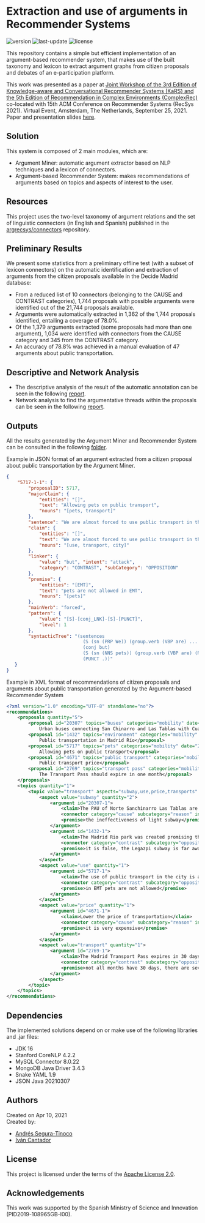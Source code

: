 # Extraction and use of arguments in Recommender Systems
![version](https://img.shields.io/badge/version-2.0.0-blue)
![last-update](https://img.shields.io/badge/last_update-1/13/2021-orange)
![license](https://img.shields.io/badge/license-Apache_2.0-brightgreen)

This repository contains a simple but efficient implementation of an argument-based recommender system, that makes use of the built taxonomy and lexicon to extract argument graphs from citizen proposals and debates of an e-participation platform. 

This work was presented as a paper at <a href="http://ceur-ws.org/Vol-2960/">Joint Workshop of the 3rd Edition of Knowledge-aware and Conversational Recommender Systems (KaRS) and the 5th Edition of Recommendation in Complex Environments (ComplexRec)</a> co-located with 15th ACM Conference on Recommender Systems (RecSys 2021). Virtual Event, Amsterdam, The Netherlands, September 25, 2021. Paper and presentation slides <a href="https://github.com/argrecsys/arg-miner/tree/main/papers/recsys21">here</a>.

## Solution
This system is composed of 2 main modules, which are:
- Argument Miner: automatic argument extractor based on NLP techniques and a lexicon of connectors.
- Argument-based Recommender System: makes recommendations of arguments based on topics and aspects of interest to the user.

## Resources
This project uses the two-level taxonomy of argument relations and the set of linguistic connectors (in English and Spanish) published in the <a href="https://github.com/argrecsys/connectors" target="_blank">argrecsys/connectors</a> repository.

## Preliminary Results
We present some statistics from a preliminary offline test (with a subset of lexicon connectors) on the automatic identification and extraction of arguments from the citizen proposals available in the Decide Madrid database:
- From a reduced list of 10 connectors (belonging to the CAUSE and CONTRAST categories), 1,744 proposals with possible arguments were identified out of the 21,744 proposals available.
- Arguments were automatically extracted in 1,362 of the 1,744 proposals identified, entailing a coverage of 78.0%.
- Of the 1,379 arguments extracted (some proposals had more than one argument), 1,034 were identified with connectors from the CAUSE category and 345 from the CONTRAST category.
- An accuracy of 78.8% was achieved in a manual evaluation of 47 arguments about public transportation.

## Descriptive and Network Analysis
- The descriptive analysis of the result of the automatic annotation can be seen in the following <a href="https://argrecsys.github.io/arg-miner/analysis/DataAnalysis.html" target="_blank">report</a>.
- Network analysis to find the argumentative threads within the proposals can be seen in the following <a href="https://argrecsys.github.io/arg-miner/analysis/NetworkAnalysis.html" target="_blank">report</a>.

## Outputs
All the results generated by the Argument Miner and Recommender System can be consulted in the following <a href="https://github.com/argrecsys/arg-miner/tree/main/results">folder</a>.

Example in JSON format of an argument extracted from a citizen proposal about public transportation by the Argument Miner.

```json
{
    "5717-1-1": {
        "proposalID": 5717,
        "majorClaim": {
            "entities": "[]",
            "text": "Allowing pets on public transport",
            "nouns": "[pets, transport]"
        },
        "sentence": "We are almost forced to use public transport in the city but pets are not allowed in EMT",
        "claim": {
            "entities": "[]",
            "text": "We are almost forced to use public transport in the city",
            "nouns": "[use, transport, city]"
        },
        "linker": {
            "value": "but", "intent": "attack",
            "category": "CONTRAST", "subCategory": "OPPOSITION"
        },
        "premise": {
            "entities": "[EMT]",
            "text": "pets are not allowed in EMT",
            "nouns": "[pets]"
        },
        "mainVerb": "forced",
        "pattern": {
            "value": "[S]-[conj_LNK]-[S]-[PUNCT]",
            "level": 1
        },
        "syntacticTree": "(sentences 
                            (S (sn (PRP We)) (group.verb (VBP are) ... ))
                            (conj but)
                            (S (sn (NNS pets)) (group.verb (VBP are) (RB not) ... ))
                            (PUNCT .))"
   }
}
```

Example in XML format of recommendations of citizen proposals and arguments about public transportation generated by the Argument-based Recommender System

```xml
<?xml version="1.0" encoding="UTF-8" standalone="no"?>
<recommendations>
    <proposals quantity="5">
        <proposal id="20307" topics="buses" categories="mobility" date="2017-12-10" districts="Tetuán">
            Urban buses connecting San Chinarro and Las Tablas with Cuatro Caminos</proposal>
        <proposal id="1432" topics="environment" categories="mobility" date="2015-09-18" districts="city">
            Public transportation in Madrid Río</proposal>
        <proposal id="5717" topics="pets" categories="mobility" date="2015-11-18" districts="city">
            Allowing pets on public transport</proposal>
        <proposal id="4671" topics="public transport" categories="mobility" date="2015-11-05" districts="city">
            Public transport price</proposal>
        <proposal id="2769" topics="transport pass" categories="mobility" date="2015-10-07" districts="city">
            The Transport Pass should expire in one month</proposal>
    </proposals>
    <topics quantity="1">
        <topic value="transport" aspects="subway,use,price,transports" quantity="4">
            <aspect value="subway" quantity="2">
                <argument id="20307-1">
                    <claim>The PAU of Norte Sanchinarro Las Tablas are poorly served by public transport</claim>
                    <connector category="cause" subcategory="reason" intent="support">due to</connector>
                    <premise>the ineffectiveness of light subway</premise>
                </argument>
                <argument id="1432-1">
                    <claim>The Madrid Rio park was created promising that public transport would reach there</claim>
                    <connector category="contrast" subcategory="opposition" intent="attack">but</connector>
                    <premise>it is false, the Legazpi subway is far away and buses are non-existent</premise>
                </argument>
            </aspect>
            <aspect value="use" quantity="1">
                <argument id="5717-1">
                    <claim>The use of public transport in the city is almost forced</claim>
                    <connector category="contrast" subcategory="opposition" intent="attack">but</connector>
                    <premise>in EMT pets are not allowed</premise>
                </argument>
            </aspect>
            <aspect value="price" quantity="1">
                <argument id="4671-1">
                    <claim>Lower the price of transportation</claim>
                    <connector category="cause" subcategory="reason" intent="support">because</connector>
                    <premise>it is very expensive</premise>
                </argument>
            </aspect>
            <aspect value="transport" quantity="1">
                <argument id="2769-1">
                    <claim>The Madrid Transport Pass expires in 30 days</claim>
                    <connector category="contrast" subcategory="opposition" intent="attack">but</connector>
                    <premise>not all months have 30 days, there are several months that have 31 days</premise>
                </argument>
            </aspect>
        </topic>
    </topics>
</recommendations>
```

## Dependencies
The implemented solutions depend on or make use of the following libraries and .jar files:
- JDK 16
- Stanford CoreNLP 4.2.2
- MySQL Connector 8.0.22
- MongoDB Java Driver 3.4.3
- Snake YAML 1.9
- JSON Java 20210307

## Authors
Created on Apr 10, 2021  
Created by:
- <a href="https://github.com/ansegura7" target="_blank">Andrés Segura-Tinoco</a>
- <a href="http://arantxa.ii.uam.es/~cantador/" target="_blank">Iv&aacute;n Cantador</a>

## License
This project is licensed under the terms of the <a href="https://github.com/argrecsys/arg-miner/blob/main/LICENSE">Apache License 2.0</a>.

## Acknowledgements
This work was supported by the Spanish Ministry of Science and Innovation (PID2019-108965GB-I00).

